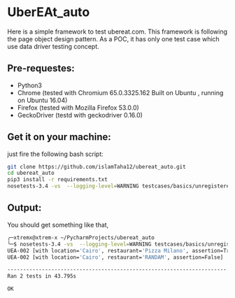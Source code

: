 # UberEAt_auto
Here is a simple framework to test ubereat.com. 
This framework is following the page object design pattern. As a POC, it has only one test case which use data driver testing concept.

## Pre-requestes:
- Python3
- Chrome (tested with Chromium 65.0.3325.162 Built on Ubuntu , running on Ubuntu 16.04)
- Firefox (tested with Mozilla Firefox 53.0.0)
- GeckoDriver (testd with geckodriver 0.16.0)

## Get it on your machine:
just fire the following bash script:
```bash
git clone https://github.com/islamTaha12/ubereat_auto.git
cd ubereat_auto
pip3 install -r requirements.txt
nosetests-3.4 -vs  --logging-level=WARNING testcases/basics/unregistered/test_home_page.py --tc-file=config.ini
```

## Output: 
You should get something like that,
```bash
╭─xtremx@xtrem-x ~/PycharmProjects/ubereat_auto  
╰─$ nosetests-3.4 -vs  --logging-level=WARNING testcases/basics/unregistered/test_home_page.py --tc-file=config.ini
UEA-002 [with location='Cairo', restaurant='Pizza Milano', assertion=True] ... ok
UEA-002 [with location='Cairo', restaurant='RANDAM', assertion=False] ... ok

----------------------------------------------------------------------
Ran 2 tests in 43.795s

OK

```